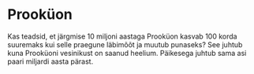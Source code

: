 # Prooküon

Kas teadsid, et järgmise 10 miljoni aastaga Prooküon kasvab 100 korda suuremaks
kui selle praegune läbimõõt ja muutub punaseks? See juhtub kuna Prooküoni
vesinikust on saanud heelium. Päikesega juhtub sama asi paari miljardi aasta
pärast.

